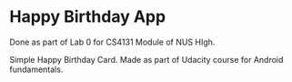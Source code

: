 # Happy Birthday App
Done as part of Lab 0 for CS4131 Module of NUS HIgh.

Simple Happy Birthday Card. Made as part of Udacity course for Android fundamentals.
